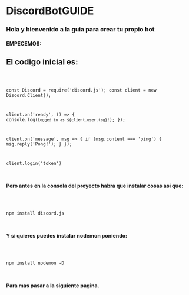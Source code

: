 # DiscordBotGUIDE

### Hola y bienvenido a la guia para crear tu propio bot

#### EMPECEMOS:


## El codigo inicial es:

<code>

const Discord = require('discord.js');
const client = new Discord.Client();

client.on('ready', () => {
  console.log(`Logged in as ${client.user.tag}!`);
});

client.on('message', msg => {
  if (msg.content === 'ping') {
    msg.reply('Pong!');
  }
});

client.login('token')

</code>

#### Pero antes en la consola del proyecto habra que instalar cosas asi que:

<code>

npm install discord.js

</code>

#### Y si quieres puedes instalar nodemon poniendo:

<code>

npm install nodemon -D

</code>


#### Para mas pasar a la siguiente pagina.